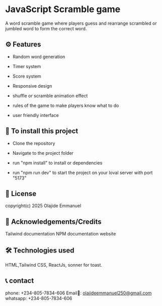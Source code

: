 # JavaScript Scramble game
A word scramble game where players guess and rearrange scrambled or
jumbled word to form the correct word.

## ⚙ Features
 * Random word generation

 * Timer system

 * Score system

 * Responsive design

 * shuffle or scramble animation effect

 * rules of the game to make players know what to do

 * user friendly interface


## 📂 To install this project

* Clone the repository

* Navigate to the project folder

* run "npm install" to install or dependencies

* run "npm run dev" to start the project on your loval server with port "5173"

## 📑 License
  copyright(c) 2025 Olajide Emmanuel

## 🦾 Acknowledgements/Credits
Tailwind documentation
NPM documentation website 

## 🛠 Technologies used
HTML,Tailwind CSS, ReactJs, sonner for toast.

## 📞 contact
phone: +234-805-7834-606
Email💌: olajideemmanuel250@gmail.com
whatsapp: +234-805-7834-606




